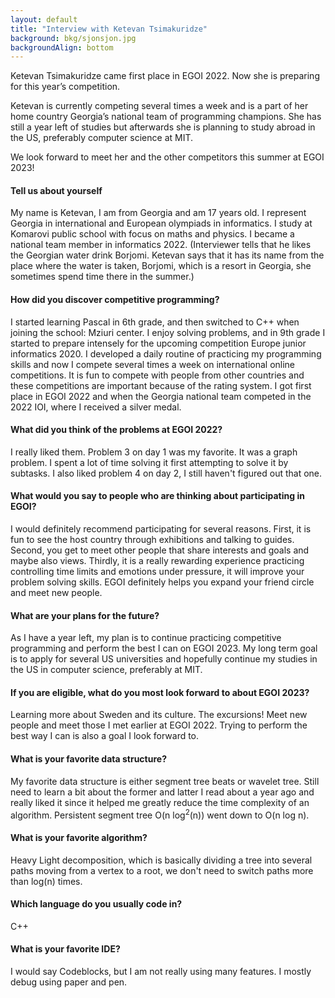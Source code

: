 ```yaml
---
layout: default
title: "Interview with Ketevan Tsimakuridze"
background: bkg/sjonsjon.jpg
backgroundAlign: bottom
---
```


Ketevan Tsimakuridze came first place in EGOI 2022. Now she is preparing for this year’s competition.

Ketevan is currently competing several times a week and is a part of her home country Georgia’s national team of programming champions. She has still a year left of studies but afterwards she is planning to study abroad in the US, preferably computer science at MIT.

We look forward to meet her and the other competitors this summer at EGOI 2023!

#### Tell us about yourself

My name is Ketevan, I am from Georgia and am 17 years old. I represent Georgia in international and European olympiads in informatics. I study at Komarovi public school with focus on maths and physics. I became a national team member in informatics 2022. 
(Interviewer tells that he likes the Georgian water drink Borjomi. Ketevan says that it has its name from the place where the water is taken, Borjomi, which is a resort in Georgia, she sometimes spend time there in the summer.)

#### How did you discover competitive programming?

I started learning Pascal in 6th grade, and then switched to C++ when joining the school: Mziuri center. I enjoy solving problems, and in 9th grade I started to prepare intensely for the upcoming competition Europe junior informatics 2020. I developed a daily routine of practicing my programming skills and now I compete several times a week on international online competitions. It is fun to compete with people from other countries and these competitions are important because of the rating system. I got first place in EGOI 2022 and when the Georgia national team competed in the 2022 IOI, where I received a silver medal.

#### What did you think of the problems at EGOI 2022?

I really liked them. Problem 3 on day 1 was my favorite. It was a graph problem. I spent a lot of time solving it first attempting to solve it by subtasks. I also liked problem 4 on day 2, I still haven't figured out that one.

#### What would you say to people who are thinking about participating in EGOI?

I would definitely recommend participating for several reasons. First, it is fun to see the host country through exhibitions and talking to guides. Second, you get to meet other people that share interests and goals and maybe also views. Thirdly, it is a really rewarding experience practicing controlling time limits and emotions under pressure, it will improve your problem solving skills. EGOI definitely helps you expand your friend circle and meet new people.

#### What are your plans for the future?

As I have a year left, my plan is to continue practicing competitive programming and perform the best I can on EGOI 2023. My long term goal is to apply for several US universities and hopefully continue my studies in the US in computer science, preferably at MIT.

#### If you are eligible, what do you most look forward to about EGOI 2023?

Learning more about Sweden and its culture. The excursions! Meet new people and meet those I met earlier at EGOI 2022. Trying to perform the best way I can is also a goal I look forward to.

#### What is your favorite data structure?

My favorite data structure is either segment tree beats or wavelet tree. Still need to learn a bit about the former and latter I read about a year ago and really liked it since it helped me greatly reduce the time complexity of an algorithm. Persistent segment tree O(n log<sup>2</sup>(n)) went down to O(n log n).

#### What is your favorite algorithm?

Heavy Light decomposition, which is basically dividing a tree into several paths moving from a vertex to a root, we don't need to switch paths more than log(n) times.

#### Which language do you usually code in?

C++

#### What is your favorite IDE?

I would say Codeblocks, but I am not really using many features. I mostly debug using paper and pen.
